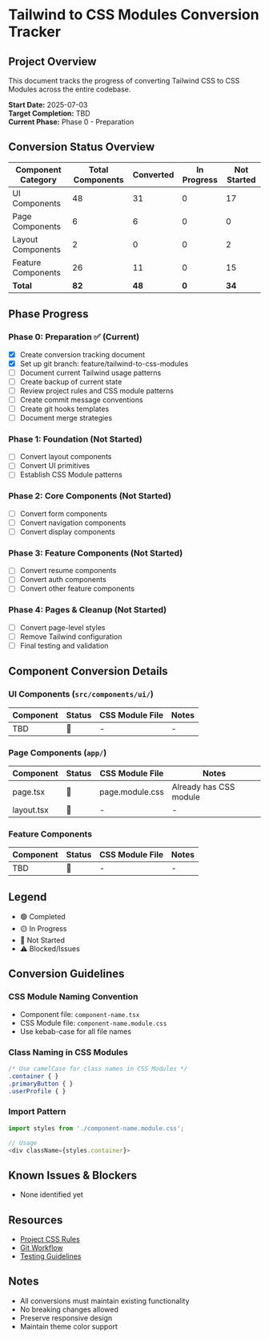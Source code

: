 # Tailwind to CSS Modules Conversion Tracker

## Project Overview
This document tracks the progress of converting Tailwind CSS to CSS Modules across the entire codebase.

**Start Date:** 2025-07-03  
**Target Completion:** TBD  
**Current Phase:** Phase 0 - Preparation

## Conversion Status Overview

| Component Category | Total Components | Converted | In Progress | Not Started |
|-------------------|------------------|-----------|-------------|-------------|
| UI Components     | 48               | 31        | 0           | 17          |
| Page Components   | 6                | 6         | 0           | 0           |
| Layout Components | 2                | 0         | 0           | 2           |
| Feature Components| 26               | 11        | 0           | 15          |
| **Total**         | **82**           | **48**    | **0**       | **34**      |

## Phase Progress

### Phase 0: Preparation ✅ (Current)
- [x] Create conversion tracking document
- [x] Set up git branch: feature/tailwind-to-css-modules
- [ ] Document current Tailwind usage patterns
- [ ] Create backup of current state
- [ ] Review project rules and CSS module patterns
- [ ] Create commit message conventions
- [ ] Create git hooks templates
- [ ] Document merge strategies

### Phase 1: Foundation (Not Started)
- [ ] Convert layout components
- [ ] Convert UI primitives
- [ ] Establish CSS Module patterns

### Phase 2: Core Components (Not Started)
- [ ] Convert form components
- [ ] Convert navigation components
- [ ] Convert display components

### Phase 3: Feature Components (Not Started)
- [ ] Convert resume components
- [ ] Convert auth components
- [ ] Convert other feature components

### Phase 4: Pages & Cleanup (Not Started)
- [ ] Convert page-level styles
- [ ] Remove Tailwind configuration
- [ ] Final testing and validation

## Component Conversion Details

### UI Components (`src/components/ui/`)
| Component | Status | CSS Module File | Notes |
|-----------|--------|-----------------|-------|
| TBD       | 🔴     | -               | -     |

### Page Components (`app/`)
| Component | Status | CSS Module File | Notes |
|-----------|--------|-----------------|-------|
| page.tsx  | 🔴     | page.module.css | Already has CSS module |
| layout.tsx| 🔴     | -               | -     |

### Feature Components
| Component | Status | CSS Module File | Notes |
|-----------|--------|-----------------|-------|
| TBD       | 🔴     | -               | -     |

## Legend
- 🟢 Completed
- 🟡 In Progress
- 🔴 Not Started
- ⚠️ Blocked/Issues

## Conversion Guidelines

### CSS Module Naming Convention
- Component file: `component-name.tsx`
- CSS Module file: `component-name.module.css`
- Use kebab-case for all file names

### Class Naming in CSS Modules
```css
/* Use camelCase for class names in CSS Modules */
.container { }
.primaryButton { }
.userProfile { }
```

### Import Pattern
```typescript
import styles from './component-name.module.css';

// Usage
<div className={styles.container}>
```

## Known Issues & Blockers
- None identified yet

## Resources
- [Project CSS Rules](../project-css-rules.md)
- [Git Workflow](./git-workflow.md)
- [Testing Guidelines](./testing-guidelines.md)

## Notes
- All conversions must maintain existing functionality
- No breaking changes allowed
- Preserve responsive design
- Maintain theme color support